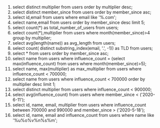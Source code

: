 1. select distinct multiplier from users order by multiplier desc;
2. select distinct member_since from users order by member_since asc;
3. select id,email from users where email like '%\.com';
4. select name,email from users order by member_since desc limit 5;
5. select count(*) as total_number_of_users from users;
6. select count(*),multiplier from users where month(member_since)>4 group by multiplier;
7. select avg(length(name)) as avg_length from users;
8. select count( distinct substring_index(email, '.', -1)) as TLD from users;
9. select * from users order by member_since asc;
10. select name from users where influence_count = (select max(influence_count) from users where month(member_since)>5);
11. select name, max(multiplier) as max_multiplier from users where influence_count < 700000;
11. select name from users where influence_count < 700000 order by multiplier desc limit 1;
12. select distinct multiplier from users where influence_count < 900000;
13. select avg(influence_count) from users where member_since < ('2020-6-11');
14. select id, name, email, multiplier from users where influence_count between 700000 and 990000 and member_since > ('2020-5-18');
15. select id, name, email and influence_count from users where name like '%u%o%v%n%s%m';
